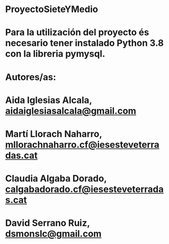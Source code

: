 # ProyectoSieteYMedio
# Para la utilización del proyecto és necesario tener instalado Python 3.8 con la libreria pymysql. 
# Autores/as:
# Aida Iglesias Alcala, aidaiglesiasalcala@gmail.com
# Martí Llorach Naharro, mllorachnaharro.cf@iesesteveterradas.cat
# Claudia Algaba Dorado, calgabadorado.cf@iesesteveterradas.cat
# David Serrano Ruiz, dsmonslc@gmail.com
